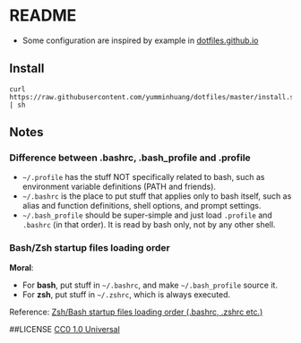 README
===

* Some configuration are inspired by example in [dotfiles.github.io](https://dotfiles.github.io)

## Install
```
curl https://raw.githubusercontent.com/yumminhuang/dotfiles/master/install.sh | sh
```

## Notes
### Difference between .bashrc, .bash_profile and .profile
* `~/.profile` has the stuff NOT specifically related to bash, such as environment variable definitions (PATH and friends).
* `~/.bashrc` is the place to put stuff that applies only to bash itself, such as alias and function definitions, shell options, and prompt settings.
* `~/.bash_profile` should be super-simple and just load `.profile` and `.bashrc` (in that order). It is read by bash only, not by any other shell.

### Bash/Zsh startup files loading order
**Moral**:

* For **bash**, put stuff in `~/.bashrc`, and make `~/.bash_profile` source it.
* For **zsh**, put stuff in `~/.zshrc`, which is always executed.

Reference: [Zsh/Bash startup files loading order (.bashrc, .zshrc etc.)](https://shreevatsa.wordpress.com/2008/03/30/zshbash-startup-files-loading-order-bashrc-zshrc-etc/)


##LICENSE
[CC0 1.0 Universal](http://creativecommons.org/publicdomain/zero/1.0/)
